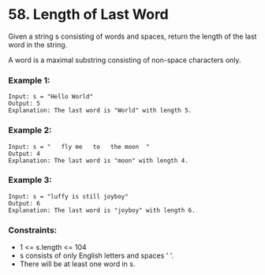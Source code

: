 # 58. Length of Last Word

Given a string s consisting of words and spaces, return the length of the last word in the string.

A word is a maximal substring consisting of non-space characters only.

### Example 1:
    Input: s = "Hello World"
    Output: 5
    Explanation: The last word is "World" with length 5.

### Example 2:
    Input: s = "   fly me   to   the moon  "
    Output: 4
    Explanation: The last word is "moon" with length 4.

### Example 3:
    Input: s = "luffy is still joyboy"
    Output: 6
    Explanation: The last word is "joyboy" with length 6.
 
### Constraints:
- 1 <= s.length <= 104
- s consists of only English letters and spaces ' '.
- There will be at least one word in s.
